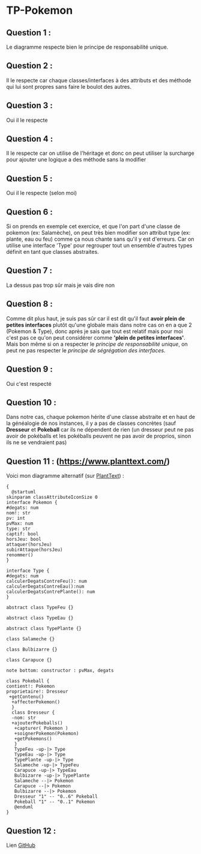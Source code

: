 # TP-Pokemon

## Question 1 :

Le diagramme respecte bien le principe de responsabilité unique.

## Question 2 :

Il le respecte car chaque classes/interfaces à des attributs et des méthode qui lui sont propres sans faire le boulot des autres.

## Question 3 :

Oui il le respecte

## Question 4 :

Il le respecte car on utilise de l'héritage et donc on peut utiliser la surcharge pour ajouter une logique a des méthode sans la modifier

## Question 5 :

Oui il le respecte (selon moi)

## Question 6 :

Si on prends en exemple cet exercice, et que l'on part d'une classe de pokemon (ex: Salamèche), on peut très bien modifier son attribut type (ex: plante, eau ou feu) comme ça nous chante sans qu'il y est d'erreurs. Car on utilise une interface 'Type' pour regrouper tout un ensemble d'autres types définit en tant que classes abstraites.

## Question 7 :

La dessus pas trop sûr mais je vais dire non

## Question 8 :

Comme dit plus haut, je suis pas sûr car il est dit qu'il faut **avoir plein de petites interfaces** plutôt qu'une globale mais dans notre cas on en a que 2 (Pokemon & Type), donc après je sais que tout est relatif mais pour moi c'est pas ce qu'on peut considérer comme **'plein de petites interfaces'**.
Mais bon même si on a respecter le *principe de responsabilité unique*, on peut ne pas respecter le *principe de ségrégation des interfaces*.

## Question 9 :

Oui c'est respecté

## Question 10 :

Dans notre cas, chaque pokemon hérite d'une classe abstraite et en haut de la généalogie de nos instances, il y a pas de classes concrètes (sauf **Dresseur** et **Pokeball** car ils ne dépendent de rien (un dresseur peut ne pas avoir de pokéballs et les pokéballs peuvent ne pas avoir de proprios, sinon ils ne se vendraient pas)

## Question 11 : (https://www.planttext.com/)

Voici mon diagramme alternatif (sur [PlantText](https://www.planttext.com/)) :

```
{
  @startuml
skinparam classAttributeIconSize 0
interface Pokemon {
#degats: num
nom!: str
pv: int
pvMax: num
type: str
captif: bool
horsJeu: bool
attaquer(horsJeu)
subirAttaque(horsJeu)
renommer()
}

interface Type {
#degats: num
calculerDegatsContreFeu(): num
calculerDegatsContreEau():num
calculerDegatsContrePlante(): num
}

abstract class TypeFeu {}

abstract class TypeEau {}

abstract class TypePlante {}

class Salameche {}

class Bulbizarre {}

class Carapuce {}

note bottom: constructor : pvMax, degats

class Pokeball {
contient!: Pokemon
proprietaire!: Dresseur
 +getContenu()
  +affecterPokemon()
  }
  class Dresseur {
  -nom: str
  +ajouterPokeballs()
   +capturer( Pokemon )
   +soignerPokemon(Pokemon)
   +getPokemons()
   }
   TypeFeu -up-|> Type
   TypeEau -up-|> Type
   TypePlante -up-|> Type
   Salameche -up-|> TypeFeu
   Carapuce -up-|> TypeEau
   Bulbizarre -up-|> TypePlante
   Salameche --|> Pokemon
   Carapuce --|> Pokemon
   Bulbizarre --|> Pokemon
   Dresseur "1" -- "0..6" Pokeball
   Pokeball "1" -- "0..1" Pokemon
   @enduml
}
```

## Question 12 :

Lien [GitHub]()
